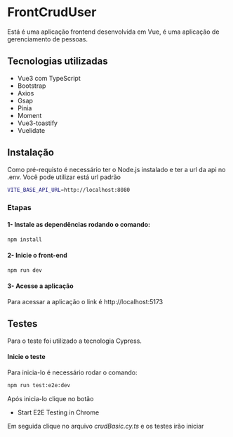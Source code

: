 # FrontCrudUser

Está é uma aplicação frontend desenvolvida em Vue, é uma aplicação de gerenciamento de pessoas.

## Tecnologias utilizadas

- Vue3 com TypeScript
- Bootstrap
- Axios
- Gsap
- Pinia
- Moment
- Vue3-toastify
- Vuelidate

## Instalação

Como pré-requisto é necessário ter o Node.js instalado e ter a url da api no .env. Você pode utilizar está url padrão

```sh
VITE_BASE_API_URL=http://localhost:8080
```  

### Etapas

#### 1- Instale as dependências rodando o comando:

```sh
npm install
```

#### 2- Inicie o front-end

```sh
npm run dev
```

#### 3- Acesse a aplicação

Para acessar a aplicação o link é http://localhost:5173

## Testes

Para o teste foi utilizado a tecnologia Cypress.

#### Inicie o teste

Para inicia-lo é necessário rodar o comando:

```sh
npm run test:e2e:dev
```

Após inicia-lo clique no botão

- Start E2E Testing in Chrome

Em seguida clique no arquivo *crudBasic.cy.ts* e os testes irão iniciar
